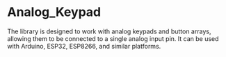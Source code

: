 # Analog_Keypad
The library is designed to work with analog keypads and button arrays, allowing them to be connected to a single analog input pin. It can be used with Arduino, ESP32, ESP8266, and similar platforms.
